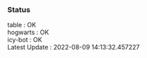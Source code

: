 ### Status


table : OK  
hogwarts : OK  
icy-bot : OK  
Latest Update : 2022-08-09 14:13:32.457227

